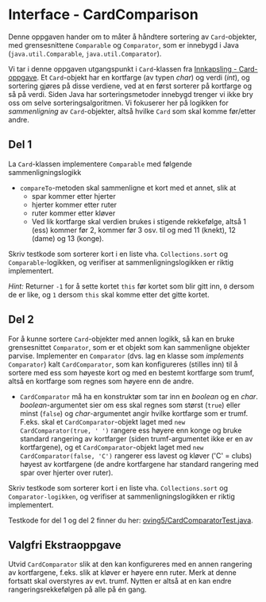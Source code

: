 # Interface - CardComparison

Denne oppgaven hander om to måter å håndtere sortering av `Card`-objekter, med grensesnittene `Comparable` og `Comparator`, som er innebygd i Java
(`java.util.Comparable`, `java.util.Comparator`).

Vi tar i denne oppgaven utgangspunkt i `Card`-klassen fra [Innkapsling - Card-oppgave](../oving3/Card.md). Et `Card`-objekt har en kortfarge (av typen _char_) og verdi (_int_), og sortering gjøres på disse verdiene, ved at en først sorterer på kortfarge og så på verdi. Siden Java har sorteringsmetoder innebygd trenger vi ikke bry oss om selve sorteringsalgoritmen. Vi fokuserer her på logikken for _sammenligning_ av `Card`-objekter, altså hvilke `Card` som skal komme før/etter andre.

## Del 1

La `Card`-klassen implementere `Comparable` med følgende sammenligningslogikk

- `compareTo`-metoden skal sammenligne et kort med et annet, slik at
  - spar kommer etter hjerter
  - hjerter kommer etter ruter
  - ruter kommer etter kløver
  - Ved lik kortfarge skal verdien brukes i stigende rekkefølge, altså 1 (ess) kommer før 2, kommer før 3 osv. til og med 11 (knekt), 12 (dame) og 13 (konge).

Skriv testkode som sorterer kort i en liste vha. `Collections.sort` og `Comparable`-logikken, og verifiser at sammenligningslogikken er riktig implementert.

_Hint:_ Returner `-1` for å sette kortet `this` før kortet som blir gitt inn, `0` dersom de er like, og `1` dersom `this` skal komme etter det gitte kortet.

## Del 2

For å kunne sortere `Card`-objekter med annen logikk, så kan en bruke grensesnittet `Comparator`, som er et objekt som kan sammenligne
objekter parvise. Implementer en `Comparator` (dvs. lag en klasse som _implements_ `Comparator`) kalt `CardComparator`, som kan
konfigureres (stilles inn) til å sortere med ess som høyeste kort og med en bestemt kortfarge som trumf, altså en kortfarge som regnes
som høyere enn de andre.

- `CardComparator` må ha en konstruktør som tar inn en _boolean_ og en _char_. _boolean_-argumentet sier om ess skal regnes som størst (`true`)
  eller minst (`false`) og _char_-argumentet angir hvilke kortfarge som er trumf. F.eks. skal et `CardComparator`-objekt laget med
  `new CardComparator(true, ' ')` rangere ess høyere enn konge og bruke standard rangering av kortfarger
  (siden trumf-argumentet ikke er en av kortfargene), og et `CardComparator`-objekt laget med `new CardComparator(false, 'C')`
  rangerer ess lavest og kløver ('C' = clubs) høyest av kortfargene (de andre kortfargene har standard rangering med spar over
  hjerter over ruter).

Skriv testkode som sorterer kort i en liste vha. `Collections.sort` og `Comparator-logikken`, og verifiser at sammenligningslogikken er riktig implementert.

Testkode for del 1 og del 2 finner du her: [oving5/CardComparatorTest.java](../../src/test/java/oving5HiddenQuests/CardComparatorTest.java).

## Valgfri Ekstraoppgave

Utvid `CardComparator` slik at den kan konfigureres med en annen rangering av kortfargene, f.eks. slik at kløver er høyere enn ruter.
Merk at denne fortsatt skal overstyres av evt. trumf. Nytten er altså at en kan endre rangeringsrekkefølgen på alle på én gang.
